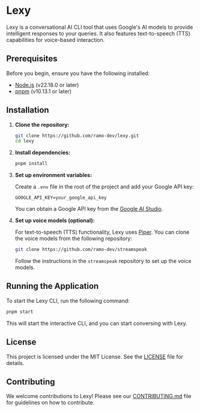 # Lexy

Lexy is a conversational AI CLI tool that uses Google's AI models to provide intelligent responses to your queries. It also features text-to-speech (TTS) capabilities for voice-based interaction.

## Prerequisites

Before you begin, ensure you have the following installed:

- [Node.js](https://nodejs.org/) (v22.18.0 or later)
- [pnpm](https://pnpm.io/) (v10.13.1 or later)

## Installation

1.  **Clone the repository:**

    ```bash
    git clone https://github.com/ramo-dev/lexy.git
    cd lexy
    ```

2.  **Install dependencies:**

    ```bash
    pnpm install
    ```

3.  **Set up environment variables:**

    Create a `.env` file in the root of the project and add your Google API key:

    ```
    GOOGLE_API_KEY=your_google_api_key
    ```

    You can obtain a Google API key from the [Google AI Studio](https://aistudio.google.com/app/apikey).

4.  **Set up voice models (optional):**

    For text-to-speech (TTS) functionality, Lexy uses [Piper](https://github.com/rhasspy/piper). You can clone the voice models from the following repository:

    ```bash
    git clone https://github.com/ramo-dev/streamspeak
    ```

    Follow the instructions in the `streamspeak` repository to set up the voice models.

## Running the Application

To start the Lexy CLI, run the following command:

```bash
pnpm start
```

This will start the interactive CLI, and you can start conversing with Lexy.

## License

This project is licensed under the MIT License. See the [LICENSE](LICENSE) file for details.

## Contributing

We welcome contributions to Lexy! Please see our [CONTRIBUTING.md](CONTRIBUTING.md) file for guidelines on how to contribute.
